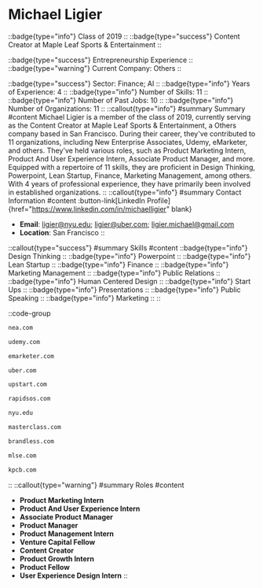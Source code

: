 # Michael Ligier
::badge{type="info"}
Class of 2019
::
::badge{type="success"}
Content Creator at Maple Leaf Sports & Entertainment
::

::badge{type="success"}
Entrepreneurship Experience
::
::badge{type="warning"}
Current Company: Others
::

::badge{type="success"}
Sector: Finance; AI
::
::badge{type="info"}
Years of Experience: 4
::
::badge{type="info"}
Number of Skills: 11
::
::badge{type="info"}
Number of Past Jobs: 10
::
::badge{type="info"}
Number of Organizations: 11
::
::callout{type="info"}
#summary
Summary
#content
Michael Ligier is a member of the class of 2019, currently serving as the Content Creator at Maple Leaf Sports & Entertainment, a Others company based in San Francisco. During their career, they've contributed to 11 organizations, including New Enterprise Associates, Udemy, eMarketer, and others. They've held various roles, such as Product Marketing Intern, Product And User Experience Intern, Associate Product Manager, and more. Equipped with a repertoire of 11 skills, they are proficient in Design Thinking, Powerpoint, Lean Startup, Finance, Marketing Management, among others.  With 4 years of professional experience, they have primarily been involved in established organizations.
::
::callout{type="info"}
#summary
Contact Information
#content
:button-link[LinkedIn Profile]{href="https://www.linkedin.com/in/michaelligier" blank}
- **Email**: ligier@nyu.edu; ligier@uber.com; ligier.michael@gmail.com
- **Location**: San Francisco
::

::callout{type="success"}
#summary
Skills
#content
::badge{type="info"}
Design Thinking
::
::badge{type="info"}
Powerpoint
::
::badge{type="info"}
Lean Startup
::
::badge{type="info"}
Finance
::
::badge{type="info"}
Marketing Management
::
::badge{type="info"}
Public Relations
::
::badge{type="info"}
Human Centered Design
::
::badge{type="info"}
Start Ups
::
::badge{type="info"}
Presentations
::
::badge{type="info"}
Public Speaking
::
::badge{type="info"}
Marketing
::
::

::code-group
```bash [New Enterprise Associates]
nea.com
```
```bash [Udemy]
udemy.com
```
```bash [eMarketer]
emarketer.com
```
```bash [Uber]
uber.com
```
```bash [Upstart]
upstart.com
```
```bash [RapidSOS]
rapidsos.com
```
```bash [New York University]
nyu.edu
```
```bash [MasterClass]
masterclass.com
```
```bash [Brandless]
brandless.com
```
```bash [Maple Leaf Sports & Entertainment]
mlse.com
```
```bash [Kleiner Perkins Caufield & Byers]
kpcb.com
```
::
::callout{type="warning"}
#summary
Roles
#content
- **Product Marketing Intern**
- **Product And User Experience Intern**
- **Associate Product Manager**
- **Product Manager**
- **Product Management Intern**
- **Venture Capital Fellow**
- **Content Creator**
- **Product Growth Intern**
- **Product Fellow**
- **User Experience Design Intern**
::

